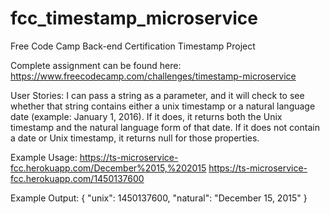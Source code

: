 # fcc_timestamp_microservice
Free Code Camp Back-end Certification Timestamp Project

Complete assignment can be found here: https://www.freecodecamp.com/challenges/timestamp-microservice

User Stories:
I can pass a string as a parameter, and it will check to see whether that string contains either a unix timestamp or a natural language date (example: January 1, 2016).
If it does, it returns both the Unix timestamp and the natural language form of that date.
If it does not contain a date or Unix timestamp, it returns null for those properties.

Example Usage:
https://ts-microservice-fcc.herokuapp.com/December%2015,%202015 
https://ts-microservice-fcc.herokuapp.com/1450137600

Example Output:
{ "unix": 1450137600, "natural": "December 15, 2015" }
